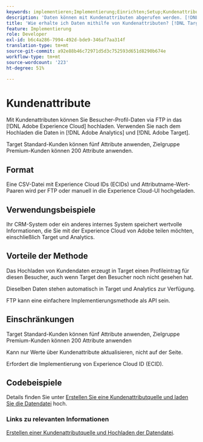 ```yaml
---
keywords: implementieren;Implementierung;Einrichten;Setup;Kundenattribute
description: 'Daten können mit Kundenattributen abgerufen werden. [!DNL Target] '
title: 'Wie erhalte ich Daten mithilfe von Kundenattributen? [!DNL Target] '
feature: Implementierung
role: Developer
exl-id: b6c4a286-7994-492d-bde9-346af7aa314f
translation-type: tm+mt
source-git-commit: a92e88b46c72971d5d3c752593d651d8290b674e
workflow-type: tm+mt
source-wordcount: '223'
ht-degree: 51%

---
```


# Kundenattribute

Mit Kundenattributen können Sie Besucher-Profil-Daten via FTP in das [!DNL Adobe Experience Cloud] hochladen. Verwenden Sie nach dem Hochladen die Daten in [!DNL Adobe Analytics] und [!DNL Adobe Target].

Target Standard-Kunden können fünf Attribute anwenden, Zielgruppe Premium-Kunden können 200 Attribute anwenden.

## Format

Eine CSV-Datei mit Experience Cloud IDs (ECIDs) und Attributname-Wert-Paaren wird per FTP oder manuell in die Experience Cloud-UI hochgeladen.

## Verwendungsbeispiele

Ihr CRM-System oder ein anderes internes System speichert wertvolle Informationen, die Sie mit der Experience Cloud von Adobe teilen möchten, einschließlich Target und Analytics.

## Vorteile der Methode

Das Hochladen von Kundendaten erzeugt in Target einen Profileintrag für diesen Besucher, auch wenn Target den Besucher noch nicht gesehen hat.

Dieselben Daten stehen automatisch in Target und Analytics zur Verfügung.

FTP kann eine einfachere Implementierungsmethode als API sein.

## Einschränkungen

Target Standard-Kunden können fünf Attribute anwenden, Zielgruppe Premium-Kunden können 200 Attribute anwenden

Kann nur Werte über Kundenattribute aktualisieren, nicht auf der Seite.

Erfordert die Implementierung von Experience Cloud ID (ECID).

## Codebeispiele

Details finden Sie unter [Erstellen Sie eine Kundenattributquelle und laden Sie die Datendatei](https://experienceleague.adobe.com/docs/core-services/interface/customer-attributes/t-crs-usecase.html) hoch.

### Links zu relevanten Informationen

[Erstellen einer Kundenattributquelle und Hochladen der Datendatei](https://experienceleague.adobe.com/docs/core-services/interface/customer-attributes/t-crs-usecase.html).
